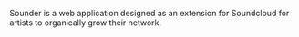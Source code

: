 Sounder is a web application designed as an extension for Soundcloud for artists to organically grow their network.
